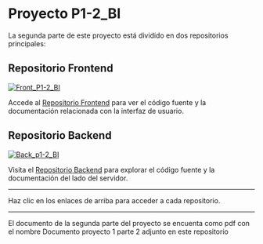 # Proyecto P1-2_BI

La segunda parte de este proyecto está dividido en dos repositorios principales:

## Repositorio Frontend

[![Front_P1-2_BI](https://img.shields.io/badge/GitHub-Front__P1--2__BI-blue?logo=github)](https://github.com/Jd-briceno/Front_P1-2_BI)

Accede al [Repositorio Frontend](https://github.com/Jd-briceno/Front_P1-2_BI) para ver el código fuente y la documentación relacionada con la interfaz de usuario.

## Repositorio Backend

[![Back_p1-2_BI](https://img.shields.io/badge/GitHub-Back__p1--2__BI-green?logo=github)](https://github.com/Jd-briceno/Back_p1-2_BI)

Visita el [Repositorio Backend](https://github.com/Jd-briceno/Back_p1-2_BI) para explorar el código fuente y la documentación del lado del servidor.

---

Haz clic en los enlaces de arriba para acceder a cada repositorio.

---

El documento de la segunda parte del proyecto se encuenta como pdf con el nombre Documento proyecto 1 parte 2 adjunto en este repositorio
